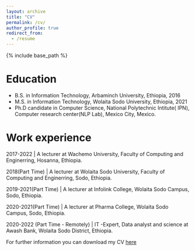 ```yaml
---
layout: archive
title: "CV"
permalink: /cv/
author_profile: true
redirect_from:
  - /resume
---
```


{% include base_path %}

Education
======
* B.S. in Information Technology, Arbaminch University, Ethiopia, 2016
* M.S. in Information Technology, Wolaita Sodo University, Ethiopia, 2021
* Ph.D candidate in Computer Science, National Polytechnic Intitute( IPN), Computer research center(NLP Lab), Mexico City, Mexico.

Work experience
======

2017-2022 | A lecturer at Wachemo University, Faculty of Computing and Enginerring, Hosanna, Ethiopia.

2018(Part Time) | A lecturer at Wolaita Sodo University, Faculty of Computing and Enginerring, Sodo, Ethiopia.

2019-2021(Part Time) | A lecturer at Infolink College, Wolaita Sodo Campus, Sodo, Ethiopia.

2020-2021(Part Time) | A lecturer at Pharma College, Wolaita Sodo Campus, Sodo, Ethiopia.

2020-2022 (Part Time - Remotely) | IT -Expert, Data analyst and science at Awash Bank, Wolaita Sodo District, Ethiopia.
  
For further information you can download my CV [here](https://mesay-gemeda.github.io/files/CV.pdf)
